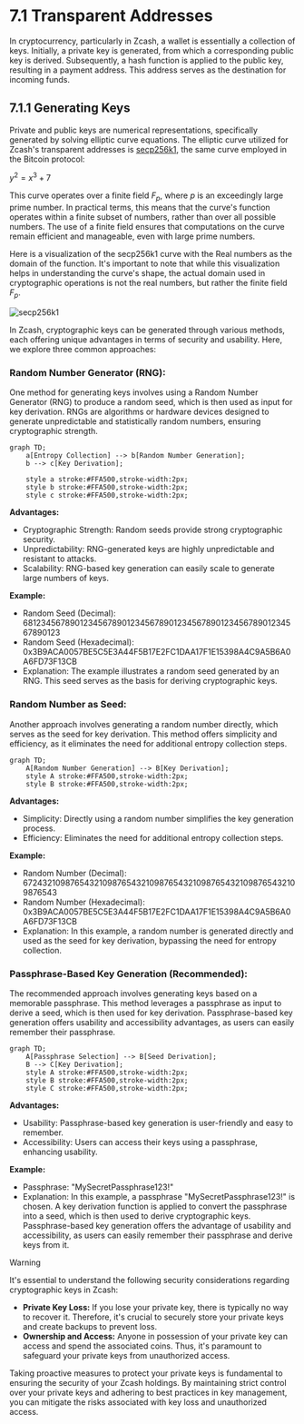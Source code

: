 # 7.1 Transparent Addresses

In cryptocurrency, particularly in Zcash, a wallet is essentially a collection of keys. Initially, a private key is generated, from which a corresponding public key is derived. Subsequently, a hash function is applied to the public key, resulting in a payment address. This address serves as the destination for incoming funds.

## 7.1.1 Generating Keys

Private and public keys are numerical representations, specifically generated by solving elliptic curve equations. The elliptic curve utilized for Zcash's transparent addresses is [secp256k1](https://en.bitcoin.it/wiki/Secp256k1), the same curve employed in the Bitcoin protocol:

$y^2 = x^3 + 7$

This curve operates over a finite field $F_p$, where $p$ is an exceedingly large prime number. In practical terms, this means that the curve's function operates within a finite subset of numbers, rather than over all possible numbers. The use of a finite field ensures that computations on the curve remain efficient and manageable, even with large prime numbers.

Here is a visualization of the secp256k1 curve with the Real numbers as the domain of the function. It's important to note that while this visualization helps in understanding the curve's shape, the actual domain used in cryptographic operations is not the real numbers, but rather the finite field $F_p$.

![secp256k1](https://github.com/oxarbitrage/my-first-zcash-chapter-7/assets/21685097/a7863807-beb1-49d5-9293-a36f20dad568)

In Zcash, cryptographic keys can be generated through various methods, each offering unique advantages in terms of security and usability. Here, we explore three common approaches:

### Random Number Generator (RNG):

One method for generating keys involves using a Random Number Generator (RNG) to produce a random seed, which is then used as input for key derivation. RNGs are algorithms or hardware devices designed to generate unpredictable and statistically random numbers, ensuring cryptographic strength.

```mermaid
graph TD;
    a[Entropy Collection] --> b[Random Number Generation];
    b --> c[Key Derivation];

    style a stroke:#FFA500,stroke-width:2px;
    style b stroke:#FFA500,stroke-width:2px;
    style c stroke:#FFA500,stroke-width:2px;

```

**Advantages:**

- Cryptographic Strength: Random seeds provide strong cryptographic security.
- Unpredictability: RNG-generated keys are highly unpredictable and resistant to attacks.
- Scalability: RNG-based key generation can easily scale to generate large numbers of keys.

**Example:**

- Random Seed (Decimal): 68123456789012345678901234567890123456789012345678901234567890123
- Random Seed (Hexadecimal): 0x3B9ACA0057BE5C5E3A44F5B17E2FC1DAA17F1E15398A4C9A5B6A0A6FD73F13CB
- Explanation: The example illustrates a random seed generated by an RNG. This seed serves as the basis for deriving cryptographic keys.

### Random Number as Seed:

Another approach involves generating a random number directly, which serves as the seed for key derivation. This method offers simplicity and efficiency, as it eliminates the need for additional entropy collection steps.

```mermaid
graph TD;
    A[Random Number Generation] --> B[Key Derivation];
    style A stroke:#FFA500,stroke-width:2px;
    style B stroke:#FFA500,stroke-width:2px;
```

**Advantages:**

- Simplicity: Directly using a random number simplifies the key generation process.
- Efficiency: Eliminates the need for additional entropy collection steps.

**Example:**

- Random Number (Decimal): 67243210987654321098765432109876543210987654321098765432109876543
- Random Number (Hexadecimal): 0x3B9ACA0057BE5C5E3A44F5B17E2FC1DAA17F1E15398A4C9A5B6A0A6FD73F13CB
- Explanation: In this example, a random number is generated directly and used as the seed for key derivation, bypassing the need for entropy collection.

### Passphrase-Based Key Generation (Recommended):

The recommended approach involves generating keys based on a memorable passphrase. This method leverages a passphrase as input to derive a seed, which is then used for key derivation. Passphrase-based key generation offers usability and accessibility advantages, as users can easily remember their passphrase.

```mermaid
graph TD;
    A[Passphrase Selection] --> B[Seed Derivation];
    B --> C[Key Derivation];
    style A stroke:#FFA500,stroke-width:2px;
    style B stroke:#FFA500,stroke-width:2px;
    style C stroke:#FFA500,stroke-width:2px;
```

**Advantages:**

- Usability: Passphrase-based key generation is user-friendly and easy to remember.
- Accessibility: Users can access their keys using a passphrase, enhancing usability.

**Example:**

- Passphrase: "MySecretPassphrase123!"
- Explanation: In this example, a passphrase "MySecretPassphrase123!" is chosen. A key derivation function is applied to convert the passphrase into a seed, which is then used to derive cryptographic keys. Passphrase-based key generation offers the advantage of usability and accessibility, as users can easily remember their passphrase and derive keys from it.

> [!WARNING]  
> It's essential to understand the following security considerations regarding cryptographic keys in Zcash:
>
> - **Private Key Loss:** If you lose your private key, there is typically no way to recover it. Therefore, it's crucial to securely store your private keys and create backups to prevent loss.
> - **Ownership and Access:** Anyone in possession of your private key can access and spend the associated coins. Thus, it's paramount to safeguard your private keys from unauthorized access.
>
> Taking proactive measures to protect your private keys is fundamental to ensuring the security of your Zcash holdings. By maintaining strict control over your private keys and adhering to best practices in key management, you can mitigate the risks associated with key loss and unauthorized access.
